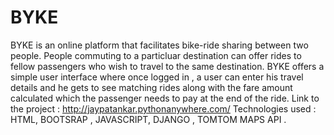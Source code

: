# BYKE

BYKE is an online platform that facilitates bike-ride sharing between two people. People commuting to a particluar destination can offer rides to fellow passengers who wish to travel to the same destination.
BYKE offers a simple user interface where once logged in , a user can enter his travel details  and  he gets to see matching rides along with the fare amount calculated which the passenger needs to pay at the end of the ride. 
Link to the project : http://jaypatankar.pythonanywhere.com/
Technologies  used  : HTML, BOOTSRAP , JAVASCRIPT, DJANGO , TOMTOM MAPS API .  
